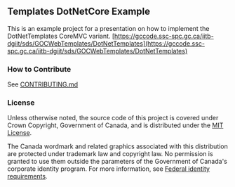 ## Templates DotNetCore Example

This is an example project for a presentation on how to implement the DotNetTemplates CoreMVC variant.
[https://gccode.ssc-spc.gc.ca/iitb-dgiit/sds/GOCWebTemplates/DotNetTemplates](https://gccode.ssc-spc.gc.ca/iitb-dgiit/sds/GOCWebTemplates/DotNetTemplates)

### How to Contribute

See [CONTRIBUTING.md](CONTRIBUTING.md)

### License

Unless otherwise noted, the source code of this project is covered under Crown Copyright, Government of Canada, and is distributed under the [MIT License](LICENSE).

The Canada wordmark and related graphics associated with this distribution are protected under trademark law and copyright law. No permission is granted to use them outside the parameters of the Government of Canada's corporate identity program. For more information, see [Federal identity requirements](https://www.canada.ca/en/treasury-board-secretariat/topics/government-communications/federal-identity-requirements.html).
